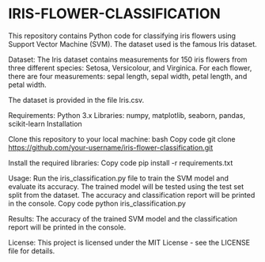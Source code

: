 # IRIS-FLOWER-CLASSIFICATION
  This repository contains Python code for classifying iris flowers using Support Vector Machine (SVM). The dataset used is the famous Iris dataset. 
  
Dataset:
The Iris dataset contains measurements for 150 iris flowers from three different species: Setosa, Versicolour, and Virginica. For each flower, there are four measurements: sepal length, sepal width, petal length, and petal width.

The dataset is provided in the file Iris.csv.

Requirements:
  Python 3.x
  Libraries: numpy, matplotlib, seaborn, pandas, scikit-learn
  Installation

Clone this repository to your local machine:
bash
Copy code
git clone https://github.com/your-username/iris-flower-classification.git

Install the required libraries:
  Copy code
  pip install -r requirements.txt

Usage:
  Run the iris_classification.py file to train the SVM model and evaluate its accuracy.
  The trained model will be tested using the test set split from the dataset.
  The accuracy and classification report will be printed in the console.
  Copy code
  python iris_classification.py

Results:
  The accuracy of the trained SVM model and the classification report will be printed in the console.

License:
  This project is licensed under the MIT License - see the LICENSE file for details.
